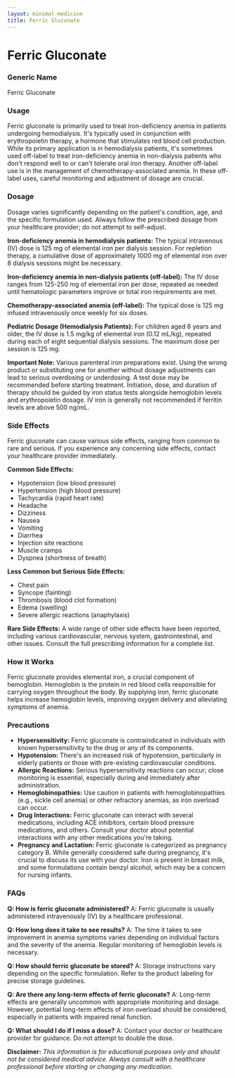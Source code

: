 ```yaml
---
layout: minimal-medicine
title: Ferric Gluconate
---
```


# Ferric Gluconate
### Generic Name
Ferric Gluconate

### Usage

Ferric gluconate is primarily used to treat iron-deficiency anemia in patients undergoing hemodialysis.  It's typically used in conjunction with erythropoietin therapy, a hormone that stimulates red blood cell production.  While its primary application is in hemodialysis patients, it's sometimes used off-label to treat iron-deficiency anemia in non-dialysis patients who don't respond well to or can't tolerate oral iron therapy.  Another off-label use is in the management of chemotherapy-associated anemia.  In these off-label uses, careful monitoring and adjustment of dosage are crucial.


### Dosage

Dosage varies significantly depending on the patient's condition, age, and the specific formulation used.  Always follow the prescribed dosage from your healthcare provider; do not attempt to self-adjust.

**Iron-deficiency anemia in hemodialysis patients:**  The typical intravenous (IV) dose is 125 mg of elemental iron per dialysis session.  For repletion therapy, a cumulative dose of approximately 1000 mg of elemental iron over 8 dialysis sessions might be necessary.

**Iron-deficiency anemia in non-dialysis patients (off-label):**  The IV dose ranges from 125-250 mg of elemental iron per dose, repeated as needed until hematologic parameters improve or total iron requirements are met.

**Chemotherapy-associated anemia (off-label):** The typical dose is 125 mg infused intravenously once weekly for six doses.

**Pediatric Dosage (Hemodialysis Patients):** For children aged 6 years and older, the IV dose is 1.5 mg/kg of elemental iron (0.12 mL/kg), repeated during each of eight sequential dialysis sessions. The maximum dose per session is 125 mg.

**Important Note:**  Various parenteral iron preparations exist.  Using the wrong product or substituting one for another without dosage adjustments can lead to serious overdosing or underdosing.  A test dose may be recommended before starting treatment.  Initiation, dose, and duration of therapy should be guided by iron status tests alongside hemoglobin levels and erythropoietin dosage.  IV iron is generally not recommended if ferritin levels are above 500 ng/mL.

### Side Effects

Ferric gluconate can cause various side effects, ranging from common to rare and serious.  If you experience any concerning side effects, contact your healthcare provider immediately.

**Common Side Effects:**

* Hypotension (low blood pressure)
* Hypertension (high blood pressure)
* Tachycardia (rapid heart rate)
* Headache
* Dizziness
* Nausea
* Vomiting
* Diarrhea
* Injection site reactions
* Muscle cramps
* Dyspnea (shortness of breath)


**Less Common but Serious Side Effects:**

* Chest pain
* Syncope (fainting)
* Thrombosis (blood clot formation)
* Edema (swelling)
* Severe allergic reactions (anaphylaxis)


**Rare Side Effects:**  A wide range of other side effects have been reported, including various cardiovascular, nervous system, gastrointestinal, and other issues.  Consult the full prescribing information for a complete list.


### How it Works

Ferric gluconate provides elemental iron, a crucial component of hemoglobin. Hemoglobin is the protein in red blood cells responsible for carrying oxygen throughout the body. By supplying iron, ferric gluconate helps increase hemoglobin levels, improving oxygen delivery and alleviating symptoms of anemia.


### Precautions

* **Hypersensitivity:** Ferric gluconate is contraindicated in individuals with known hypersensitivity to the drug or any of its components.
* **Hypotension:**  There's an increased risk of hypotension, particularly in elderly patients or those with pre-existing cardiovascular conditions.
* **Allergic Reactions:** Serious hypersensitivity reactions can occur; close monitoring is essential, especially during and immediately after administration.
* **Hemoglobinopathies:**  Use caution in patients with hemoglobinopathies (e.g., sickle cell anemia) or other refractory anemias, as iron overload can occur.
* **Drug Interactions:**  Ferric gluconate can interact with several medications, including ACE inhibitors, certain blood pressure medications, and others. Consult your doctor about potential interactions with any other medications you're taking.
* **Pregnancy and Lactation:**  Ferric gluconate is categorized as pregnancy category B.  While generally considered safe during pregnancy, it's crucial to discuss its use with your doctor.  Iron is present in breast milk, and some formulations contain benzyl alcohol, which may be a concern for nursing infants.


### FAQs

**Q: How is ferric gluconate administered?**
A: Ferric gluconate is usually administered intravenously (IV) by a healthcare professional.

**Q: How long does it take to see results?**
A: The time it takes to see improvement in anemia symptoms varies depending on individual factors and the severity of the anemia.  Regular monitoring of hemoglobin levels is necessary.

**Q: How should ferric gluconate be stored?**
A: Storage instructions vary depending on the specific formulation. Refer to the product labeling for precise storage guidelines.

**Q:  Are there any long-term effects of ferric gluconate?**
A:  Long-term effects are generally uncommon with appropriate monitoring and dosage.  However, potential long-term effects of iron overload should be considered, especially in patients with impaired renal function.

**Q:  What should I do if I miss a dose?**
A:  Contact your doctor or healthcare provider for guidance. Do not attempt to double the dose.

**Disclaimer:** *This information is for educational purposes only and should not be considered medical advice. Always consult with a healthcare professional before starting or changing any medication.*
